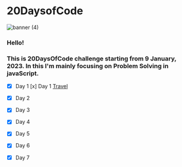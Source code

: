 # 20DaysofCode

![banner (4)](https://user-images.githubusercontent.com/109837813/211257761-da64e7d5-cf9a-4a1c-aefb-84e7ab282635.png)


### Hello! 
### This is __20DaysOfCode__ challenge starting from 9 January, 2023.  In this I'm mainly focusing on **Problem Solving in javaScript**.

* [x] Day 1 [x] Day 1 [Travel](http://Google.com "Google")

* [x] Day 2

* [x] Day 3

* [x] Day 4

* [x] Day 5

* [x] Day 6

* [x] Day 7

